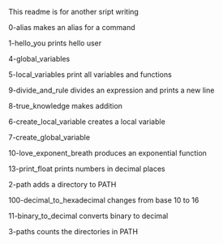 This readme is for another sript writing

0-alias makes an alias for a command

1-hello_you prints hello user

4-global_variables

5-local_variables print all variables and functions

9-divide_and_rule divides an expression and prints a new line

8-true_knowledge makes addition

6-create_local_variable creates a local variable

7-create_global_variable

10-love_exponent_breath produces an exponential function

13-print_float prints numbers in decimal places

2-path adds a directory to PATH

100-decimal_to_hexadecimal changes from base 10 to 16

11-binary_to_decimal converts binary to decimal

3-paths counts the directories in PATH
